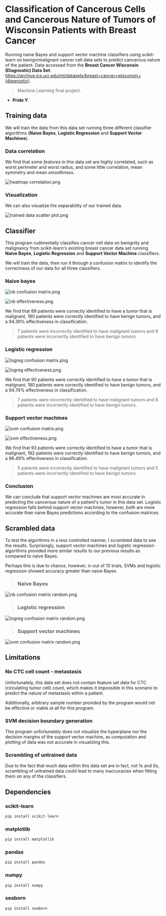 # Classification of Cancerous Cells and Cancerous Nature of Tumors of Wisconsin Patients with Breast Cancer
Running naive Bayes and support vector machine classifiers using scikit-learn on benign/malignant cancer 
cell data sets to predict cancerous nature of the patient. Data accessed from the
**Breast Cancer Wisconsin (Diagnostic) Data Set**:
https://archive.ics.uci.edu/ml/datasets/breast+cancer+wisconsin+(diagnostic).

> Machine Learning final project.

- **Pride Y**.

## Training data

We will train the data from this data set running three different classifier algorithms (**Naive Bayes**, 
**Logistic Regression** and **Support Vector Machines**).

### Data correlation

We find that some *features* in this data set are highly correlated, such as worst perimeter and worst
radius, and some little correlation, mean symmetry and mean smoothness.

![heatmap correlation.png](readme%2Fheatmap%20correlation.png)

### Visualization

We can also visualize the separability of our trained data.

![trained data scatter plot.png](readme%2Ftrained%20data%20scatter%20plot.png)

## Classifier

This program rudimentally classifies cancer cell data on benignity and malignancy from scikit-learn's 
existing breast cancer data set running **Naive Bayes**, **Logistic Regression** and 
**Support Vector Machine** classifiers.

We will train the data, then run it through a confusion matrix to identify the correctness of our data
for all three classifiers.

### Naive bayes

![nb confusion matrix.png](readme%2Fnb%20confusion%20matrix.png)

![nb effectiveness.png](readme%2Fnb%20effectiveness.png)

We find that 89 patients were correctly identified to have a tumor that is malignant, 180 patients were 
correctly identified to have benign tumors, and a 94.39% effectiveness in classification.

> 7 patients were incorrectly identified to have malignant tumors and 9 patients were incorrectly
> identified to have benign tumors.

### Logistic regression

![logreg confusion matrix.png](readme%2Flogreg%20confusion%20matrix.png)

![logreg effectiveness.png](readme%2Flogreg%20effectiveness.png)

We find that 90 patients were correctly identified to have a tumor that is malignant, 180 patients were 
correctly identified to have benign tumors, and a 94.74% effectiveness in classification.

> 7 patients were incorrectly identified to have malignant tumors and 8 patients were incorrectly
> identified to have benign tumors.

### Support vector machines

![svm confusion matrix.png](readme%2Fsvm%20confusion%20matrix.png)

![svm effectiveness.png](readme%2Fsvm%20effectiveness.png)

We find that 93 patients were correctly identified to have a tumor that is malignant, 182 patients were 
correctly identified to have benign tumors, and a 96.49% effectiveness in classification.

> 5 patients were incorrectly identified to have malignant tumors and 5 patients were incorrectly
> identified to have benign tumors.

### Conclusion

We can conclude that support vector machines are most accurate in predicting the cancerous nature of
a patient's tumor in this data set. Logistic regression falls behind support vector machines, however,
both are more accurate than naive Bayes predictions according to the confusion matrices.

## Scrambled data

To test the algorithms in a less controlled manner, I scrambled data to see the results. Surprisingly,
support vector machines and logistic regression algorithms provided more similar results to our previous
results as compared to naive Bayes.

Perhaps this is due to chance, however, in out of 10 trials, SVMs and logistic regression showed accuracy
greater than naive Bayes.

> ### Naive Bayes

![nb confusion matrix random.png](readme%2Fnb%20confusion%20matrix%20random.png)

> ### Logistic regression

![logreg confusion matrix random.png](readme%2Flogreg%20confusion%20matrix%20random.png)

> ### Support vector machines

![svm confusion matrix random.png](readme%2Fsvm%20confusion%20matrix%20random.png)

## Limitations

### No CTC cell count - metastasis

Unfortunately, this data set does not contain feature set data for
CTC (circulating tumor cell) count, which makes it impossible in this scenario
to predict the nature of metastasis within a patient.

Additionally, arbitrary sample number provided by the program would not be
effective or viable at all for this program.

### SVM decision boundary generation

This program unfortunately does not visualize the hyperplane nor the decision 
margins of the support vector machine, as computation and plotting of data 
was not accurate in visualizing this.

### Scrambling of untrained data

Due to the fact that much data within this data set are in fact, not 1s and 0s,
scrambling of untrained data could lead to many inaccuracies when fitting them
on any of the classifiers.

## Dependencies

### scikit-learn
```js
pip install scikit-learn
```

### matplotlib
```js
pip install matplotlib
```

### pandas
```js
pip install pandas
```

### numpy
```js
pip install numpy
```

### seaborn
```js
pip install seaborn
```